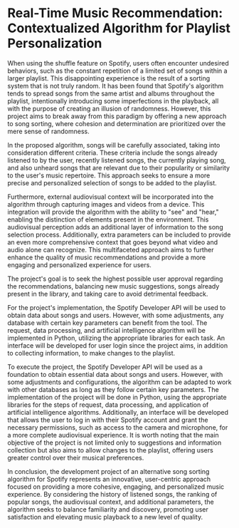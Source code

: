 # Real-Time Music Recommendation: Contextualized Algorithm for Playlist Personalization

When using the shuffle feature on Spotify, users often encounter undesired behaviors, such as the constant repetition of a limited set of songs within a larger playlist. This disappointing experience is the result of a sorting system that is not truly random. It has been found that Spotify's algorithm tends to spread songs from the same artist and albums throughout the playlist, intentionally introducing some imperfections in the playback, all with the purpose of creating an illusion of randomness. However, this project aims to break away from this paradigm by offering a new approach to song sorting, where cohesion and determination are prioritized over the mere sense of randomness.

In the proposed algorithm, songs will be carefully associated, taking into consideration different criteria. These criteria include the songs already listened to by the user, recently listened songs, the currently playing song, and also unheard songs that are relevant due to their popularity or similarity to the user's music repertoire. This approach seeks to ensure a more precise and personalized selection of songs to be added to the playlist.

Furthermore, external audiovisual context will be incorporated into the algorithm through capturing images and videos from a device. This integration will provide the algorithm with the ability to "see" and "hear," enabling the distinction of elements present in the environment. This audiovisual perception adds an additional layer of information to the song selection process. Additionally, extra parameters can be included to provide an even more comprehensive context that goes beyond what video and audio alone can recognize. This multifaceted approach aims to further enhance the quality of music recommendations and provide a more engaging and personalized experience for users.

The project's goal is to seek the highest possible user approval regarding the recommendations, balancing new music suggestions, songs already present in the library, and taking care to avoid detrimental feedback.

For the project's implementation, the Spotify Developer API will be used to obtain data about songs and users. However, with some adjustments, any database with certain key parameters can benefit from the tool. The request, data processing, and artificial intelligence algorithm will be implemented in Python, utilizing the appropriate libraries for each task. An interface will be developed for user login since the project aims, in addition to collecting information, to make changes to the playlist.

To execute the project, the Spotify Developer API will be used as a foundation to obtain essential data about songs and users. However, with some adjustments and configurations, the algorithm can be adapted to work with other databases as long as they follow certain key parameters. The implementation of the project will be done in Python, using the appropriate libraries for the steps of request, data processing, and application of artificial intelligence algorithms. Additionally, an interface will be developed that allows the user to log in with their Spotify account and grant the necessary permissions, such as access to the camera and microphone, for a more complete audiovisual experience. It is worth noting that the main objective of the project is not limited only to suggestions and information collection but also aims to allow changes to the playlist, offering users greater control over their musical preferences.

In conclusion, the development project of an alternative song sorting algorithm for Spotify represents an innovative, user-centric approach focused on providing a more cohesive, engaging, and personalized music experience. By considering the history of listened songs, the ranking of popular songs, the audiovisual context, and additional parameters, the algorithm seeks to balance familiarity and discovery, promoting user satisfaction and elevating music playback to a new level of quality.
